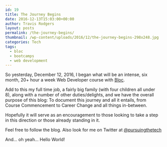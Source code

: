 ```yaml
---
id: 19
title: The Journey Begins
date: 2016-12-13T15:03:00+00:00
author: Travis Rodgers
layout: posts
permalink: /the-journey-begins/
thumbnail: /wp-content/uploads/2016/12/the-journey-begins-298x248.jpg
categories: Tech
tags: 
  - bloc
  - bootcamps
  - web development
---
```

So yesterday, December 12, 2016, I began what will be an intense, six month, 20+ hour a week Web Developer course with <a href="https://www.bloc.io/" target="_blank">Bloc</a>.

Add to this my full time job, a fairly big family (with four children all under 8), along with a number of other duties/delights, and we have the overall purpose of this blog: To document this journey and all it entails, from Course Commencement to Career Change and all things in-between.

Hopefully it will serve as an encouragement to those looking to take a step in this direction or those already standing in it.

Feel free to follow the blog. Also look for me on Twitter at <a href="http://twitter.com/pursuingthetech" target="_blank">@pursuingthetech</a>

And&#8230; oh yeah&#8230; Hello World!